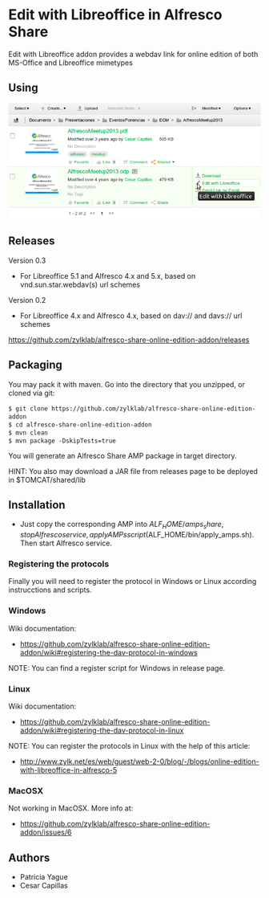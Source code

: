 # Edit with Libreoffice in Alfresco Share

Edit with Libreoffice addon provides a webdav link for online edition of both MS-Office and Libreoffice mimetypes

## Using

![Edit with Libreoffice Action](screenshots/EditWithLibreOffice.png)

## Releases 

Version 0.3
 * For Libreoffice 5.1 and Alfresco 4.x and 5.x, based on vnd.sun.star.webdav(s) url schemes
 
Version 0.2
 * For Libreoffice 4.x and Alfresco 4.x, based on dav:// and davs:// url schemes

https://github.com/zylklab/alfresco-share-online-edition-addon/releases

## Packaging

You may pack it with maven. Go into the directory that you unzipped, or cloned via git:

    $ git clone https://github.com/zylklab/alfresco-share-online-edition-addon
    $ cd alfresco-share-online-edition-addon
    $ mvn clean
    $ mvn package -DskipTests=true

You will generate an Alfresco Share AMP package in target directory. 

HINT: You also may download a JAR file from releases page to be deployed in $TOMCAT/shared/lib

## Installation

 - Just copy the corresponding AMP into $ALF_HOME/amps_share, stop Alfresco service, apply AMPs script ($ALF_HOME/bin/apply_amps.sh). Then start Alfresco service. 

### Registering the protocols

Finally you will need to register the protocol in Windows or Linux according instrucctions and scripts.

### Windows

Wiki documentation:
  * https://github.com/zylklab/alfresco-share-online-edition-addon/wiki#registering-the-dav-protocol-in-windows
 
NOTE: You can find a register script for Windows in release page.

### Linux

Wiki documentation:
  * https://github.com/zylklab/alfresco-share-online-edition-addon/wiki#registering-the-dav-protocol-in-linux
 
NOTE: You can register the protocols in Linux with the help of this article:
  * http://www.zylk.net/es/web/guest/web-2-0/blog/-/blogs/online-edition-with-libreoffice-in-alfresco-5

### MacOSX

Not working in MacOSX. More info at:
  * https://github.com/zylklab/alfresco-share-online-edition-addon/issues/6

## Authors
 * Patricia Yague
 * Cesar Capillas

